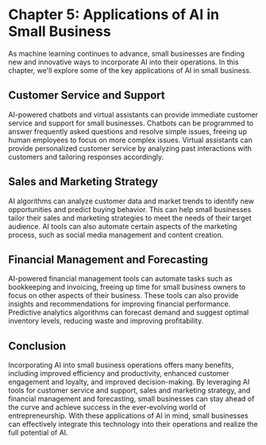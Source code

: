 Chapter 5: Applications of AI in Small Business
===============================================

As machine learning continues to advance, small businesses are finding new and innovative ways to incorporate AI into their operations. In this chapter, we'll explore some of the key applications of AI in small business.

Customer Service and Support
----------------------------

AI-powered chatbots and virtual assistants can provide immediate customer service and support for small businesses. Chatbots can be programmed to answer frequently asked questions and resolve simple issues, freeing up human employees to focus on more complex issues. Virtual assistants can provide personalized customer service by analyzing past interactions with customers and tailoring responses accordingly.

Sales and Marketing Strategy
----------------------------

AI algorithms can analyze customer data and market trends to identify new opportunities and predict buying behavior. This can help small businesses tailor their sales and marketing strategies to meet the needs of their target audience. AI tools can also automate certain aspects of the marketing process, such as social media management and content creation.

Financial Management and Forecasting
------------------------------------

AI-powered financial management tools can automate tasks such as bookkeeping and invoicing, freeing up time for small business owners to focus on other aspects of their business. These tools can also provide insights and recommendations for improving financial performance. Predictive analytics algorithms can forecast demand and suggest optimal inventory levels, reducing waste and improving profitability.

Conclusion
----------

Incorporating AI into small business operations offers many benefits, including improved efficiency and productivity, enhanced customer engagement and loyalty, and improved decision-making. By leveraging AI tools for customer service and support, sales and marketing strategy, and financial management and forecasting, small businesses can stay ahead of the curve and achieve success in the ever-evolving world of entrepreneurship. With these applications of AI in mind, small businesses can effectively integrate this technology into their operations and realize the full potential of AI.
